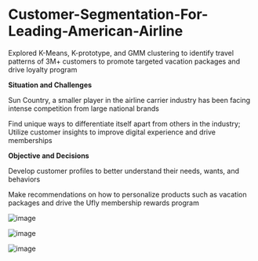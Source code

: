 # Customer-Segmentation-For-Leading-American-Airline
Explored K-Means, K-prototype, and GMM clustering to identify travel patterns of 3M+ customers to promote targeted vacation packages and drive loyalty program

**Situation and Challenges**

Sun Country, a smaller player in the airline carrier industry has been facing intense competition from large national brands

Find unique ways to differentiate itself apart from others in the industry; Utilize customer insights to improve digital experience and drive memberships

**Objective and Decisions**

Develop customer profiles to better understand their needs, wants, and behaviors 

Make recommendations on how to personalize products such as vacation packages and drive the Ufly membership rewards program


![image](https://user-images.githubusercontent.com/125719554/236971444-c05df800-03a3-473d-babc-66575fd0cb89.png)

![image](https://user-images.githubusercontent.com/125719554/236971530-2b161346-16e8-4ab0-9b06-33317891c165.png)

![image](https://user-images.githubusercontent.com/125719554/236971623-87b25b7b-d083-40bb-b385-191607e87e7b.png)

